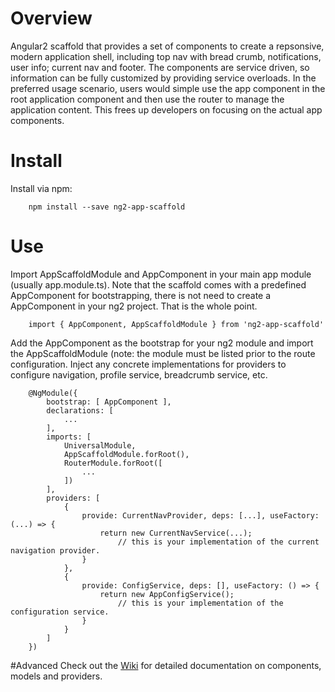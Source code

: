 # Overview
Angular2 scaffold that provides a set of components to create a repsonsive, modern application shell, including top nav with bread crumb, notifications, user info; current nav and footer. The components are service driven, so information can be fully customized by providing service overloads. In the preferred usage scenario, users would simple use the app component in the root application component and then use the router to manage the application content. This frees up developers on focusing on the actual app components.

# Install
Install via npm:

```
    npm install --save ng2-app-scaffold
```

# Use
Import AppScaffoldModule and AppComponent in your main app module (usually app.module.ts). Note that the scaffold comes with a predefined AppComponent for bootstrapping, there is not need to create a AppComponent in your ng2 project. That is the whole point. 

```
    import { AppComponent, AppScaffoldModule } from 'ng2-app-scaffold'
```

Add the AppComponent as the bootstrap for your ng2 module and import the AppScaffoldModule (note: the module must be listed prior to the route configuration. Inject any concrete implementations for providers to configure navigation, profile service, breadcrumb service, etc.

```
    @NgModule({
        bootstrap: [ AppComponent ],
        declarations: [
            ...
        ],
        imports: [
            UniversalModule,
            AppScaffoldModule.forRoot(),
            RouterModule.forRoot([
                ...
            ])
        ],
        providers: [
            {
                provide: CurrentNavProvider, deps: [...], useFactory: (...) => {
                    return new CurrentNavService(...);  
                        // this is your implementation of the current navigation provider. 
                }
            },
            {
                provide: ConfigService, deps: [], useFactory: () => {
                    return new AppConfigService(); 
                        // this is your implementation of the configuration service.
                }
            }
        ]
    })
```

#Advanced
Check out the [Wiki](../../wiki) for detailed documentation on components, models and providers. 
